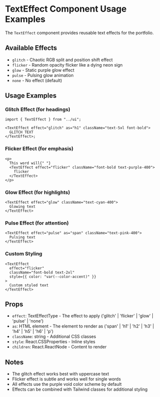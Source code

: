 # TextEffect Component Usage Examples

The `TextEffect` component provides reusable text effects for the portfolio.

## Available Effects

- `glitch` - Chaotic RGB split and position shift effect
- `flicker` - Random opacity flicker like a dying neon sign
- `glow` - Static purple glow effect
- `pulse` - Pulsing glow animation
- `none` - No effect (default)

## Usage Examples

### Glitch Effect (for headings)

```tsx
import { TextEffect } from "../ui";

<TextEffect effect="glitch" as="h1" className="text-5xl font-bold">
  GLITCH TEXT
</TextEffect>;
```

### Flicker Effect (for emphasis)

```tsx
<p>
  This word will{" "}
  <TextEffect effect="flicker" className="font-bold text-purple-400">
    flicker
  </TextEffect>
</p>
```

### Glow Effect (for highlights)

```tsx
<TextEffect effect="glow" className="text-cyan-400">
  Glowing text
</TextEffect>
```

### Pulse Effect (for attention)

```tsx
<TextEffect effect="pulse" as="span" className="text-pink-400">
  Pulsing text
</TextEffect>
```

### Custom Styling

```tsx
<TextEffect
  effect="flicker"
  className="font-bold text-2xl"
  style={{ color: "var(--color-accent)" }}
>
  Custom styled text
</TextEffect>
```

## Props

- `effect`: TextEffectType - The effect to apply ('glitch' | 'flicker' | 'glow' | 'pulse' | 'none')
- `as`: HTML element - The element to render as ('span' | 'h1' | 'h2' | 'h3' | 'h4' | 'h5' | 'h6' | 'p')
- `className`: string - Additional CSS classes
- `style`: React.CSSProperties - Inline styles
- `children`: React.ReactNode - Content to render

## Notes

- The glitch effect works best with uppercase text
- Flicker effect is subtle and works well for single words
- All effects use the purple void color scheme by default
- Effects can be combined with Tailwind classes for additional styling
